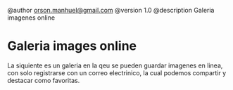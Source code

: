@author <orson.manhuel@gmail.com>
@version 1.0
@description Galeria imagenes online

# Galeria images online

La siquiente es un galeria en la qeu se pueden guardar imagenes en linea, con solo registrarse con un correo electrinico, la cual podemos compartir y destacar como favoritas.
